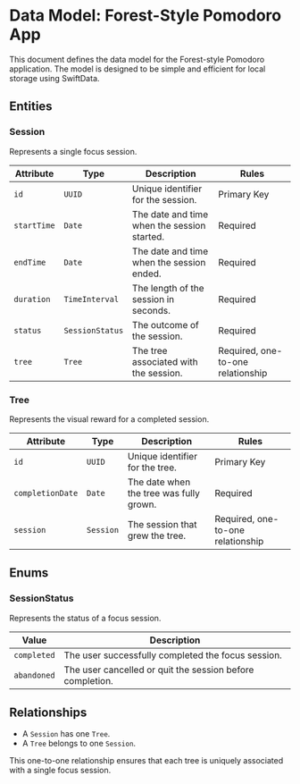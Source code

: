 # Data Model: Forest-Style Pomodoro App

This document defines the data model for the Forest-style Pomodoro application. The model is designed to be simple and efficient for local storage using SwiftData.

## Entities

### Session

Represents a single focus session.

| Attribute | Type | Description | Rules |
|---|---|---|---|
| `id` | `UUID` | Unique identifier for the session. | Primary Key |
| `startTime` | `Date` | The date and time when the session started. | Required |
| `endTime` | `Date` | The date and time when the session ended. | Required |
| `duration` | `TimeInterval` | The length of the session in seconds. | Required |
| `status` | `SessionStatus` | The outcome of the session. | Required |
| `tree` | `Tree` | The tree associated with the session. | Required, one-to-one relationship |

### Tree

Represents the visual reward for a completed session.

| Attribute | Type | Description | Rules |
|---|---|---|---|
| `id` | `UUID` | Unique identifier for the tree. | Primary Key |
| `completionDate` | `Date` | The date when the tree was fully grown. | Required |
| `session` | `Session` | The session that grew the tree. | Required, one-to-one relationship |

## Enums

### SessionStatus

Represents the status of a focus session.

| Value | Description |
|---|---|
| `completed` | The user successfully completed the focus session. |
| `abandoned` | The user cancelled or quit the session before completion. |

## Relationships

-   A `Session` has one `Tree`.
-   A `Tree` belongs to one `Session`.

This one-to-one relationship ensures that each tree is uniquely associated with a single focus session.